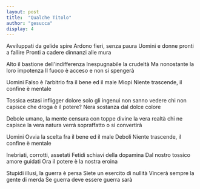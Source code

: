 ```yaml
---
layout: post
title:  "Qualche Titolo"
author: "gesucca"
display: 4
---
```


<!-- TODO: add initial caption and format (oh, and title and date) -->

Avviluppati da gelide spire
Ardono fieri, senza paura
Uomini e donne pronti a fallire
Pronti a cadere dinnanzi alle mura

Alto il bastione dell'indifferenza
Inespugnabile la crudeltà
Ma nonostante la loro impotenza
Il fuoco è acceso e non si spengerà

Uomini
Falso è l’arbitrio fra il bene ed il male
Miopi
Niente trascende, il confine è mentale

Tossica estasi infligger dolore
solo gli ingenui non sanno vedere
chi non capisce che droga è il potere?
Nera sostanza dal dolce colore

Debole umano, la mente censura
con toppe divine la vera realtà
chi ne capisce la vera natura
verrà sopraffatto o si convertirà

Uomini
Ovvia la scelta fra il bene ed il male
Deboli
Niente trascende, il confine è mentale

Inebriati, corrotti, assetati
Fetidi schiavi della dopamina
Dal nostro tossico amore guidati
Ora il potere è la nostra eroina

Stupidi illusi, la guerra è persa
Siete un esercito di nullità
Vincerà sempre la gente di merda
Se guerra deve essere guerra sarà
​